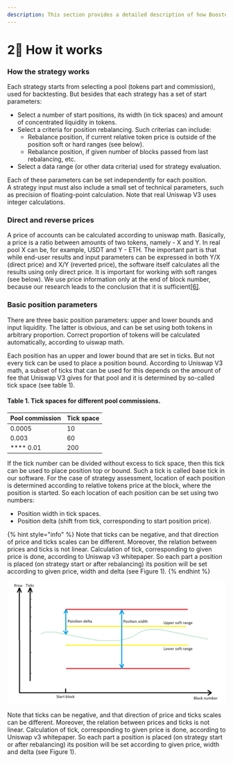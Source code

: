 ```yaml
---
description: This section provides a detailed description of how BoosterPool works.
---
```


# 2⃣ How it works

### **How the strategy works**

Each strategy starts from selecting a pool (tokens part and commission), used for backtesting. But besides that each strategy has a set of start parameters:

* Select a number of start positions, its width (in tick spaces) and amount of concentrated liquidity in tokens.
* Select a criteria for position rebalancing. Such criterias can include:
  * Rebalance position, if current relative token price is outside of the position soft or hard ranges (see below).
  * Rebalance position, if given number of blocks passed from last rebalancing, etc.
* Select a data range (or other data criteria) used for strategy evaluation.

Each of these parameters can be set independently for each position.\
A strategy input must also include a small set of technical parameters, such as precision of floating-point calculation. Note that real Uniswap V3 uses integer calculations.

### **Direct and reverse prices**

A price of accounts can be calculated according to uniswap math. Basically, a price is a ratio between amounts of two tokens, namely - X and Y. In real pool X can be, for example, USDT and Y - ETH. The important part is that while end-user results and input parameters can be expressed in both Y/X (direct price) and X/Y (reverted price), the software itself calculates all the results using only direct price. It is important for working with soft ranges (see below). We use price information only at the end of block number, because our research leads to the conclusion that it is sufficient[\[6\]](information-sources.md).

### **Basic position parameters**

There are three basic position parameters: upper and lower bounds and input liquidity. The latter is obvious, and can be set using both tokens in arbitrary proportion. Correct proportion of tokens will be calculated automatically, according to uiswap math.

Each position has an upper and lower bound that are set in ticks. But not every tick can be used to place a position bound. According to Uniswap V3 math, a subset of ticks that can be used for this depends on the amount of fee that Uniswap V3 gives for that pool and it is determined by so-called tick space (see table 1).

#### **Table 1. Tick spaces for different pool commissions.** <a href="#table1" id="table1"></a>

| Pool commission | Tick space |
| --------------- | ---------- |
| 0.0005          | 10         |
| 0.003           | 60         |
|  **** 0.01      | 200        |

If the tick number can be divided without excess to tick space, then this tick can be used to place position top or bound. Such a tick is called base tick in our software. For the case of strategy assessment, location of each position is determined according to relative tokens price at the block, where the position is started. So each location of each position can be set using two numbers:

* Position width in tick spaces.
* Position delta (shift from tick, corresponding to start position price).

{% hint style="info" %}
Note that ticks can be negative, and that direction of price and ticks scales can be different. Moreover, the relation between prices and ticks is not linear. Calculation of tick, corresponding to given price is done, according to Uniswap v3 whitepaper. So each part a position is placed (on strategy start or after rebalancing) its position will be set according to given price, width and delta (see Figure 1).
{% endhint %}

![Figure 1. Basic position parameters. Red lines show position bounds in price that are constant while position exists. Yellow lines are examples of soft ranges that can be between pool bounds or vice-versa. Price axis (Y) has non-linear interrelation to ticks axis. Green line represents price values.](<.gitbook/assets/Image (30).png>)

Note that ticks can be negative, and that direction of price and ticks scales can be different. Moreover, the relation between prices and ticks is not linear. Calculation of tick, corresponding to given price is done, according to Uniswap v3 whitepaper. So each part a position is placed (on strategy start or after rebalancing) its position will be set according to given price, width and delta (see Figure 1).
